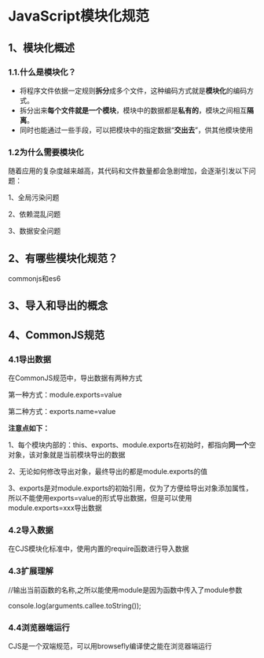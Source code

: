 #   JavaScript模块化规范

## 1、模块化概述

### 1.1.什么是模块化？

- 将程序文件依据一定规则**拆分**成多个文件，这种编码方式就是**模块化**的编码方式。
- 拆分出来**每个文件就是一个模块**，模块中的数据都是**私有的**，模块之间相互**隔离**。
- 同时也能通过一些手段，可以把模块中的指定数据“**交出去**”，供其他模块使用

### 1.2为什么需要模块化

随着应用的复杂度越来越高，其代码和文件数量都会急剧增加，会逐渐引发以下问题：

1、全局污染问题

2、依赖混乱问题

3、数据安全问题

## 2、有哪些模块化规范？

commonjs和es6

## 3、导入和导出的概念

## 4、CommonJS规范

### 4.1导出数据

在CommonJS规范中，导出数据有两种方式

第一种方式：module.exports=value

第二种方式：exports.name=value

**注意点如下：**

1、每个模块内部的：this、exports、module.exports在初始时，都指向**同一个**空对象，该对象就是当前模块导出的数据

2、无论如何修改导出对象，最终导出的都是module.exports的值

3、exports是对module.exports的初始引用，仅为了方便给导出对象添加属性，所以不能使用exports=value的形式导出数据，但是可以使用module.exports=xxx导出数据

### 4.2导入数据

在CJS模块化标准中，使用内置的require函数进行导入数据

### 4.3扩展理解

//输出当前函数的名称,之所以能使用module是因为函数中传入了module参数

console.log(arguments.callee.toString()); 

### 4.4浏览器端运行

CJS是一个双端规范，可以用browsefly编译使之能在浏览器端运行